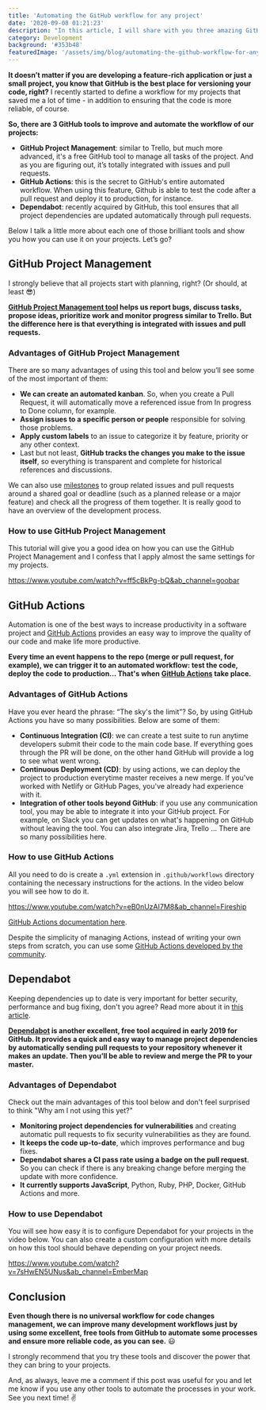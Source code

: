 ```yaml
---
title: 'Automating the GitHub workflow for any project'
date: '2020-09-08 01:21:23'
description: "In this article, I will share with you three amazing GitHub tools that I use to automate processes for all my projects from the beginning. This helps me deal with one of the biggest challenges for software developers: managing code changes."
category: Development
background: '#353b48'
featuredImage: '/assets/img/blog/automating-the-github-workflow-for-any-project.jpg'
---
```


**It doesn’t matter if you are developing a feature-rich application or just a small project, you know that GitHub is the best place for versioning your code, right?** I recently started to define a workflow for my projects that saved me a lot of time - in addition to ensuring that the code is more reliable, of course.

**So, there are 3 GitHub tools to improve and automate the workflow of our projects:**

- **GitHub Project Management**: similar to Trello, but much more advanced, it's a free GitHub tool to manage all tasks of the project. And as you are figuring out, it’s totally integrated with issues and pull requests.
- **GitHub Actions**: this is the secret to GitHub's entire automated workflow. When using this feature, Github is able to test the code after a pull request and deploy it to production, for instance.
- **Dependabot**: recently acquired by GitHub, this tool ensures that all project dependencies are updated automatically through pull requests.

Below I talk a little more about each one of those brilliant tools and show you how you can use it on your projects. Let’s go?

## GitHub Project Management

I strongly believe that all projects start with planning, right? (Or should, at least 😎)

**[GitHub Project Management tool](https://github.com/features/project-management/ ) helps us report bugs, discuss tasks, propose ideas, prioritize work and monitor progress similar to Trello. But the difference here is that everything is integrated with issues and pull requests.**

### Advantages of GitHub Project Management

There are so many advantages of using this tool and below you’ll see some of the most important of them:

- **We can create an automated kanban**. So, when you create a Pull Request, it will automatically move a referenced issue from In progress to Done column, for example.
- **Assign issues to a specific person or people** responsible for solving those problems.
- **Apply custom labels** to an issue to categorize it by feature, priority or any other context.
- Last but not least, **GitHub tracks the changes you make to the issue itself**, so everything is transparent and complete for historical references and discussions.

We can also use [milestones](https://docs.github.com/en/github/managing-your-work-on-github/about-milestones ) to group related issues and pull requests around a shared goal or deadline (such as a planned release or a major feature) and check all the progress of them together. It is really good to have an overview of the development process.

### How to use GitHub Project Management

This tutorial will give you a good idea on how you can use the GitHub Project Management and I confess that I apply almost the same settings for my projects.

https://www.youtube.com/watch?v=ff5cBkPg-bQ&ab_channel=goobar

## GitHub Actions

Automation is one of the best ways to increase productivity in a software project and [GitHub Actions](https://github.com/features/actions) provides an easy way to improve the quality of our code and make life more productive.

**Every time an event happens to the repo (merge or pull request, for example), we can trigger it to an automated workflow: test the code, deploy the code to production... That's when [GitHub Actions](https://github.com/features/actions) take place.**

### Advantages of GitHub Actions

Have you ever heard the phrase: “The sky's the limit”? So, by using GitHub Actions you have so many possibilities. Below are some of them:

- **Continuous Integration (CI)**: we can create a test suite to run anytime developers submit their code to the main code base. If everything goes through the PR will be done, on the other hand GitHub will provide a log to see what went wrong.
- **Continuous Deployment (CD)**: by using actions, we can deploy the project to production everytime master receives a new merge. If you've worked with Netlify or GitHub Pages, you've already had experience with it.
- **Integration of other tools beyond GitHub**: if you use any communication tool, you may be able to integrate it into your GitHub project. For example, on Slack you can get updates on what's happening on GitHub without leaving the tool. You can also integrate Jira, Trello ... There are so many possibilities here.

### How to use GitHub Actions

All you need to do is create a `.yml` extension in `.github/workflows` directory containing the necessary instructions for the actions. In the video below you will see how to do it.

https://www.youtube.com/watch?v=eB0nUzAI7M8&ab_channel=Fireship

[GitHub Actions documentation here](https://docs.github.com/en/actions).

Despite the simplicity of managing Actions, instead of writing your own steps from scratch, you can use some [GitHub Actions developed by the community](https://github.com/marketplace?type=actions ).

## Dependabot

Keeping dependencies up to date is very important for better security, performance and bug fixing, don't you agree? Read more about it in [this article](https://dependabot.com/blog/why-bother/).

**[Dependabot](https://dependabot.com/) is another excellent, free tool acquired in early 2019 for GitHub. It provides a quick and easy way to manage project dependencies by automatically sending pull requests to your repository whenever it makes an update. Then you’ll be able to review and merge the PR to your master.**

### Advantages of Dependabot

Check out the main advantages of this tool below and don't feel surprised to think "Why am I not using this yet?"

- **Monitoring project dependencies for vulnerabilities** and creating automatic pull requests to fix security vulnerabilities as they are found.
- **It keeps the code up-to-date**, which improves performance and bug fixes.
- **Dependabot shares a CI pass rate using a badge on the pull request**. So you can check if there is any breaking change before merging the update with more confidence.
- **It currently supports JavaScript**, Python, Ruby, PHP, Docker, GitHub Actions and more.

### How to use Dependabot

You will see how easy it is to configure Dependabot for your projects in the video below. You can also create a custom configuration with more details on how this tool should behave depending on your project needs.

https://www.youtube.com/watch?v=7sHwEN5UNus&ab_channel=EmberMap

## Conclusion

**Even though there is no universal workflow for code changes management, we can improve many development workflows just by using some excellent, free tools from GitHub to automate some processes and ensure more reliable code, as you can see.** 😃

I strongly recommend that you try these tools and discover the power that they can bring to your projects.

And, as always, leave me a comment if this post was useful for you and let me know if you use any other tools to automate the processes in your work. See you next time! ✌

